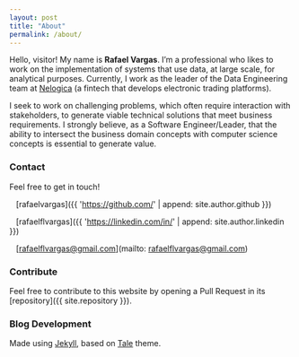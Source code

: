 ```yaml
---
layout: post
title: "About"
permalink: /about/
---
```


Hello, visitor! My name is **Rafael Vargas**. I’m a professional who likes to work on the implementation of systems that use data, at large scale, for analytical purposes. Currently, I work as the leader of the Data Engineering team at [Nelogica](https://www.nelogica.com.br/) (a fintech that develops electronic trading platforms). 

I seek to work on challenging problems, which often require interaction with stakeholders, to generate viable technical solutions that meet business requirements. I strongly believe, as a Software Engineer/Leader, that the ability to intersect the business domain concepts with computer science concepts is essential to generate value.


### Contact

Feel free to get in touch!

<i class="fab fa-github fa-lg"></i> &nbsp;&nbsp; [rafaelvargas]({{ 'https://github.com/' | append: site.author.github }})

<i class="fab fa-linkedin fa-lg"></i> &nbsp;&nbsp; [rafaelflvargas]({{ 'https://linkedin.com/in/' | append: site.author.linkedin }})

<i class="fas fa-envelope fa-lg"></i> &nbsp;&nbsp; [rafaelflvargas@gmail.com](mailto: rafaelflvargas@gmail.com)


### Contribute

Feel free to contribute to this website by opening a Pull Request in its [repository]({{ site.repository }}). 

### Blog Development

Made using [Jekyll](https://github.com/jekyll/jekyll), based on [Tale](https://github.com/chesterhow/tale/) theme.

